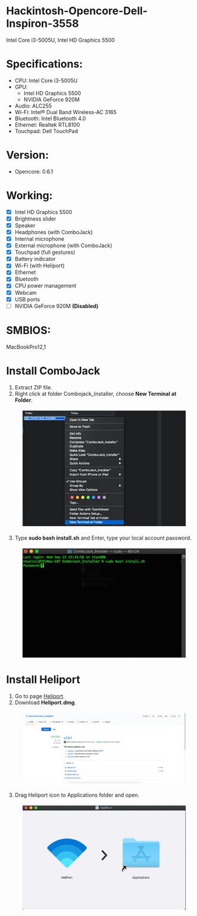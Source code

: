 # Hackintosh-Opencore-Dell-Inspiron-3558
Intel Core i3-5005U, Intel HD Graphics 5500

# Specifications:
* CPU: Intel Core i3-5005U
* GPU: 
  - Intel HD Graphics 5500
  - NVIDIA GeForce 920M
* Audio: ALC255
* Wi-Fi: Intel® Dual Band Wireless-AC 3165
* Bluetooth: Intel Bluetooth 4.0
* Ethernet: Realtek RTL8100
* Touchpad: Dell TouchPad

# Version: 
* Opencore: 0.6.1

# Working:
- [x] Intel HD Graphics 5500
- [x] Brightness slider
- [x] Speaker
- [x] Headphones (with ComboJack)
- [x] Internal microphone
- [x] External microphone (with ComboJack)
- [x] Touchpad (full gestures)
- [x] Battery indicator
- [x] Wi-Fi (with Heliport)
- [x] Ethernet
- [x] Bluetooth
- [x] CPU power management
- [x] Webcam
- [x] USB ports
- [ ] NVIDIA GeForce 920M **(Disabled)**

# SMBIOS:
MacBookPro12,1

# Install ComboJack
1. Extract ZIP file.
2. Right click at folder Combojack_Installer, choose **New Terminal at Folder**.
    <p align="center" style="margin:20px">
    <img src="/img/combojack-1.png" alt="Right click to open Terminal">
    </p>
3. Type **sudo bash install.sh** and Enter, type your local account password.
    <p align="center" style="margin:20px">
    <img src="/img/combojack-2.png" alt="sudo bash install.sh">
    </p>

# Install Heliport
1. Go to page [Heliport](https://github.com/OpenIntelWireless/HeliPort/releases).
2. Download **Heliport.dmg**.
    <p align="center" style="margin:20px">
    <img src="/img/heliport-1.png" alt="Download Heliport.dmg">
    </p>
3. Drag Heliport icon to Applications folder and open.
    <p align="center" style="margin:20px">
    <img src="/img/heliport-2.png" alt="Download Heliport.dmg">
    </p> 
